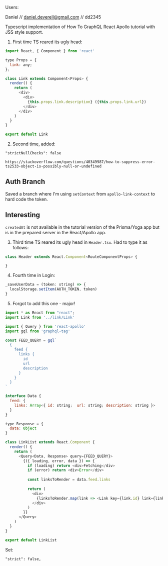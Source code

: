 Users:

Daniel  //  daniel.deverell@gmail.com // dd2345



Typescript implementation of How To GraphQL React Apollo tutorial with JSS style support.

1. First time TS reared its ugly head:

```js
import React, { Component } from 'react'

type Props = {
  link: any;
};

class Link extends Component<Props> {
  render() {
    return (
      <div>
        <div>
          {this.props.link.description} ({this.props.link.url})
        </div>
      </div>
    )
  }
}

export default Link
```

2. Second time, added:

`"strictNullChecks": false`

`https://stackoverflow.com/questions/40349987/how-to-suppress-error-ts2533-object-is-possibly-null-or-undefined`

## Auth Branch 

Saved a branch where I'm using `setContext` from `apollo-link-context` to hard code the token.

## Interesting

`createdAt` is not available in the tutorial version of the Prisma/Yoga app but is in the prepared server in the React/Apollo app.

3. Third time TS reared its ugly head in `Header.tsx`. Had to type it as follows:

```js
class Header extends React.Component<RouteComponentProps> {

}
```

4. Fourth time in Login:

```js
_saveUserData = (token: string) => {
  localStorage.setItem(AUTH_TOKEN, token)
}
```

5. Forgot to add this one - major!

```js
import * as React from "react";
import Link from '../link/Link'

import { Query } from 'react-apollo'
import gql from 'graphql-tag'

const FEED_QUERY = gql`
  {
    feed {
      links {
        id
        url
        description
      }
    }
  }
`

interface Data {
  feed: {
    links: Array<{ id: string;  url: string; description: string }>
  }
}

type Response = {
  data: Object
}

class LinkList extends React.Component {
  render() {
    return (
      <Query<Data, Response> query={FEED_QUERY}>
        {({ loading, error, data }) => {
          if (loading) return <div>Fetching</div>
          if (error) return <div>Error</div>
    
          const linksToRender = data.feed.links
    
          return (
            <div>
              {linksToRender.map(link => <Link key={link.id} link={link} />)}
            </div>
          )
        }}
      </Query>
    )
  }
}

export default LinkList
```

Set:

`"strict": false,`